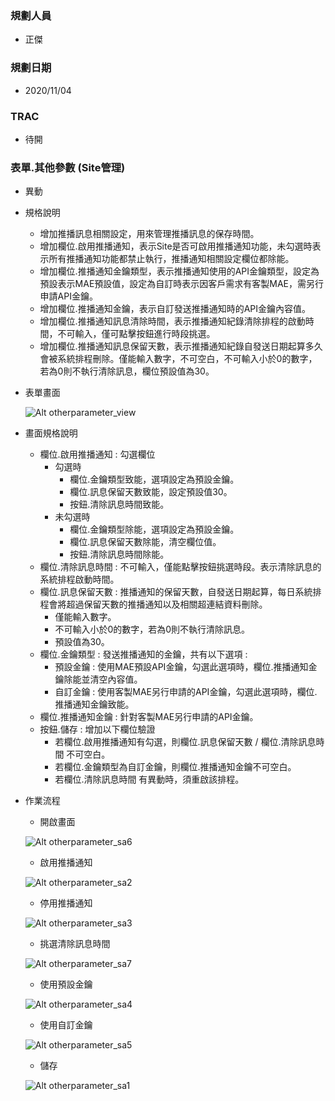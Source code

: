 ### <div id="user">規劃人員</div>
* 正傑

### <div id="updatedate">規劃日期</div>
* 2020/11/04

### <div id="trac">TRAC</div>
* 待開

### <div id="sitemanage_2">表單.其他參數 <path>(Site管理)</path></div>
* 異動
* 規格說明
    * 增加推播訊息相關設定，用來管理推播訊息的保存時間。
    * 增加欄位.啟用推播通知，表示Site是否可啟用推播通知功能，未勾選時表示所有推播通知功能都禁止執行，推播通知相關設定欄位都除能。
    * 增加欄位.推播通知金鑰類型，表示推播通知使用的API金鑰類型，設定為預設表示MAE預設值，設定為自訂時表示因客戶需求有客製MAE，需另行申請API金鑰。
    * 增加欄位.推播通知金鑰，表示自訂發送推播通知時的API金鑰內容值。
    * 增加欄位.推播通知訊息清除時間，表示推播通知紀錄清除排程的啟動時間，不可輸入，僅可點擊按鈕進行時段挑選。
    * 增加欄位.推播通知訊息保留天數，表示推播通知紀錄自發送日期起算多久會被系統排程刪除。僅能輸入數字，不可空白，不可輸入小於0的數字，若為0則不執行清除訊息，欄位預設值為30。
* 表單畫面

    ![Alt otherparameter_view](./img/otherparameter_view.png)   
* 畫面規格說明
    * 欄位.啟用推播通知 : 勾選欄位
        * 勾選時
            * 欄位.金鑰類型致能，選項設定為預設金鑰。
            * 欄位.訊息保留天數致能，設定預設值30。
            * 按鈕.清除訊息時間致能。
        * 未勾選時
            * 欄位.金鑰類型除能，選項設定為預設金鑰。
            * 欄位.訊息保留天數除能，清空欄位值。
            * 按鈕.清除訊息時間除能。
    * 欄位.清除訊息時間 : 不可輸入，僅能點擊按鈕挑選時段。表示清除訊息的系統排程啟動時間。
    * 欄位.訊息保留天數 : 推播通知的保留天數，自發送日期起算，每日系統排程會將超過保留天數的推播通知以及相關超連結資料刪除。
        * 僅能輸入數字。
        * 不可輸入小於0的數字，若為0則不執行清除訊息。
        * 預設值為30。
    * 欄位.金鑰類型 : 發送推播通知的金鑰，共有以下選項 : 
        * 預設金鑰 : 使用MAE預設API金鑰，勾選此選項時，欄位.推播通知金鑰除能並清空內容值。
        * 自訂金鑰 : 使用客製MAE另行申請的API金鑰，勾選此選項時，欄位.推播通知金鑰致能。
    * 欄位.推播通知金鑰 : 針對客製MAE另行申請的API金鑰。
    * 按鈕.儲存 : 增加以下欄位驗證
        * 若欄位.啟用推播通知有勾選，則欄位.訊息保留天數 / 欄位.清除訊息時間 不可空白。
        * 若欄位.金鑰類型為自訂金鑰，則欄位.推播通知金鑰不可空白。
        * 若欄位.清除訊息時間 有異動時，須重啟該排程。

* 作業流程
    * 開啟畫面

    ![Alt otherparameter_sa6](./img/otherparameter_sa6.png)
    * 啟用推播通知

    ![Alt otherparameter_sa2](./img/otherparameter_sa2.png)
    * 停用推播通知

    ![Alt otherparameter_sa3](./img/otherparameter_sa3.png)
    * 挑選清除訊息時間

    ![Alt otherparameter_sa7](./img/otherparameter_sa7.png)
    * 使用預設金鑰

    ![Alt otherparameter_sa4](./img/otherparameter_sa4.png)
    * 使用自訂金鑰

    ![Alt otherparameter_sa5](./img/otherparameter_sa5.png)
    * 儲存

    ![Alt otherparameter_sa1](./img/otherparameter_sa1.png)
